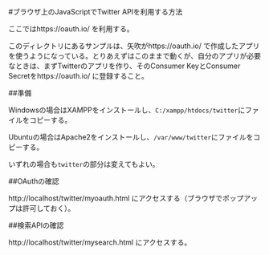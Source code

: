 #ブラウザ上のJavaScriptでTwitter APIを利用する方法

ここではhttps://oauth.io/ を利用する。

このディレクトリにあるサンプルは、矢吹がhttps://oauth.io/ で作成したアプリを使うようになっている。とりあえずはこのままで動くが、自分のアプリが必要なときは、まずTwitterのアプリを作り、そのConsumer KeyとConsumer Secretをhttps://oauth.io/ に登録すること。

##準備

Windowsの場合はXAMPPをインストールし、`C:/xampp/htdocs/twitter`にファイルをコピーする。

Ubuntuの場合はApache2をインストールし、`/var/www/twitter`にファイルをコピーする。

いずれの場合も`twitter`の部分は変えてもよい。

##OAuthの確認

http://localhost/twitter/myoauth.html にアクセスする（ブラウザでポップアップは許可しておく）。

##検索APIの確認

http://localhost/twitter/mysearch.html にアクセスする。
